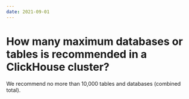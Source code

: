```yaml
---
date: 2021-09-01
---
```


# How many maximum databases or tables is recommended in a ClickHouse cluster?

We recommend no more than 10,000 tables and databases (combined total).